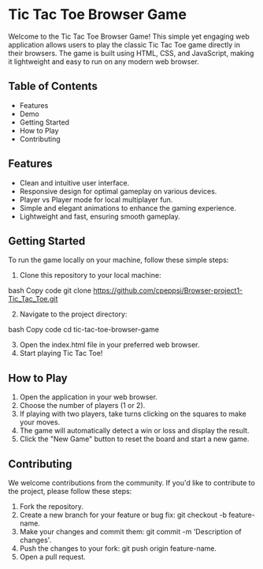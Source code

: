 # Tic Tac Toe Browser Game
 Welcome to the Tic Tac Toe Browser Game! This simple yet engaging web application allows users to play the classic Tic Tac Toe game directly in their browsers. The game is built using HTML, CSS, and JavaScript, making it lightweight and easy to run on any modern web browser.

## Table of Contents
- Features
- Demo
- Getting Started
- How to Play
- Contributing

## Features
- Clean and intuitive user interface.
- Responsive design for optimal gameplay on various devices.
- Player vs Player mode for local multiplayer fun.
- Simple and elegant animations to enhance the gaming experience.
- Lightweight and fast, ensuring smooth gameplay.

## Getting Started
To run the game locally on your machine, follow these simple steps:

1. Clone this repository to your local machine:

bash
Copy code
git clone https://github.com/cpeppsi/Browser-project1-Tic_Tac_Toe.git

2. Navigate to the project directory:

bash
Copy code
cd tic-tac-toe-browser-game

3. Open the index.html file in your preferred web browser.
3. Start playing Tic Tac Toe!

## How to Play
1. Open the application in your web browser.
1. Choose the number of players (1 or 2).
1. If playing with two players, take turns clicking on the squares to make your moves.
4. The game will automatically detect a win or loss and display the result.
4. Click the "New Game" button to reset the board and start a new game.

## Contributing
We welcome contributions from the community. If you'd like to contribute to the project, please follow these steps:

1. Fork the repository.
1. Create a new branch for your feature or bug fix: git checkout -b feature-name.
3. Make your changes and commit them: git commit -m 'Description of changes'.
3. Push the changes to your fork: git push origin feature-name.
3. Open a pull request.
